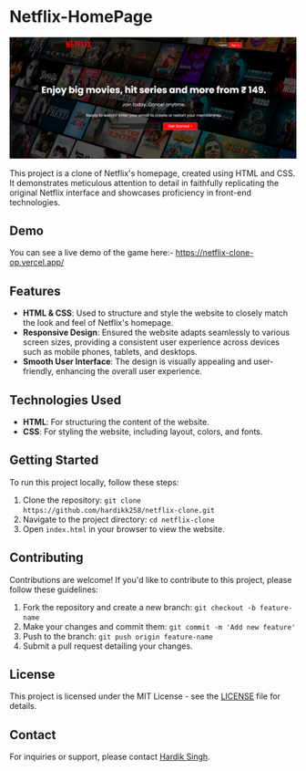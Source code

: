 # Netflix-HomePage

![Netflix Clone Screenshot](https://github.com/hardikk258/Netflix-HomePage/blob/main/images/Netflix.png)

This project is a clone of Netflix's homepage, created using HTML and CSS. It demonstrates meticulous attention to detail in faithfully replicating the original Netflix interface and showcases proficiency in front-end technologies.

## Demo

You can see a live demo of the game here:- https://netflix-clone-op.vercel.app/

## Features

- **HTML & CSS**: Used to structure and style the website to closely match the look and feel of Netflix's homepage.
- **Responsive Design**: Ensured the website adapts seamlessly to various screen sizes, providing a consistent user experience across devices such as mobile phones, tablets, and desktops.
- **Smooth User Interface**: The design is visually appealing and user-friendly, enhancing the overall user experience.

## Technologies Used

- **HTML**: For structuring the content of the website.
- **CSS**: For styling the website, including layout, colors, and fonts.

## Getting Started

To run this project locally, follow these steps:

1. Clone the repository: `git clone https://github.com/hardikk258/netflix-clone.git`
2. Navigate to the project directory: `cd netflix-clone`
3. Open `index.html` in your browser to view the website.

## Contributing

Contributions are welcome! If you'd like to contribute to this project, please follow these guidelines:

1. Fork the repository and create a new branch: `git checkout -b feature-name`
2. Make your changes and commit them: `git commit -m 'Add new feature'`
3. Push to the branch: `git push origin feature-name`
4. Submit a pull request detailing your changes.

## License

This project is licensed under the MIT License - see the [LICENSE](LICENSE) file for details.

## Contact

For inquiries or support, please contact [Hardik Singh](mailto:hardiksingh241@gmail.com).
